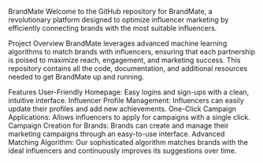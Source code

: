 BrandMate
Welcome to the GitHub repository for BrandMate, a revolutionary platform designed to optimize influencer marketing by efficiently connecting brands with the most suitable influencers.

Project Overview
BrandMate leverages advanced machine learning algorithms to match brands with influencers, ensuring that each partnership is poised to maximize reach, engagement, and marketing success. This repository contains all the code, documentation, and additional resources needed to get BrandMate up and running.

Features
User-Friendly Homepage: Easy logins and sign-ups with a clean, intuitive interface.
Influencer Profile Management: Influencers can easily update their profiles and add new achievements.
One-Click Campaign Applications: Allows influencers to apply for campaigns with a single click.
Campaign Creation for Brands: Brands can create and manage their marketing campaigns through an easy-to-use interface.
Advanced Matching Algorithm: Our sophisticated algorithm matches brands with the ideal influencers and continuously improves its suggestions over time.
